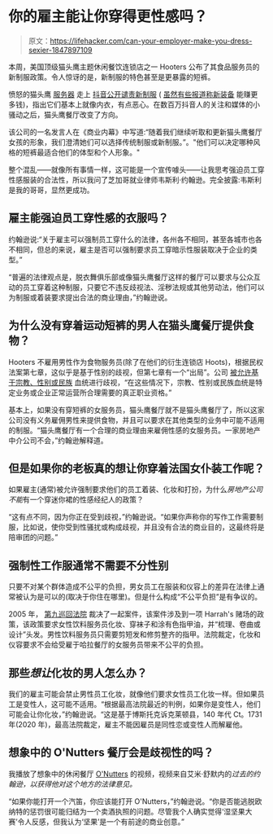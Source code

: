 # 你的雇主能让你穿得更性感吗？

> 原文：<https://lifehacker.com/can-your-employer-make-you-dress-sexier-1847897109>

本周，美国顶级猫头鹰主题休闲餐饮连锁店之一 Hooters 公布了其食品服务员的新制服政策。令人惊讶的是，新制服的特色甚至是更暴露的短裤。



愤怒的猫头鹰 [服务器](https://www.tiktok.com/@sick.abt.it/video/7018428182353284358?_d=secCgYIASAHKAESPgo8jaLSoUNHqwQuYH/Xhr7NcdaeYQ8kl6o+IJrzVzkE9Yrs/SP6rjOuCjOZ5MK3xUXqRhbDIl6/q77v5simGgA=&amp;checksum=487573acc85760a254e825776d898e9b0f40a441b210c01e23c01f8795d6eacc&amp;language=en&amp;preview_pb=0&amp;sec_user_id=MS4wLjABAAAAprfwLfUHv5DmasPiA5_5ohWL5A5f7ZL1ZB9DdktbfMwo1kYyw9-Anso6gexpbpYV&amp;share_app_id=1233&amp;share_item_id=7017990142585588998&amp;share_link_id=1BBD03A1-3B55-45F7-BB16-A2CB9750E90F&amp;source=h5_m&amp;timestamp=1634344228&amp;tt_from=copy&amp;u_code=db43hde2adbjgl&amp;user_id=6797500778161423365&amp;utm_campaign=client_share&amp;utm_medium=ios&amp;utm_source=copy&amp;_r=1&is_copy_url=1&is_from_webapp=v1) 走上 [抖音公开谴责新制服](https://www.tiktok.com/@ggnguyen/video/7016712553254374661?referer_url=https://www.nbcnews.com/&referer_video_id=7016712553254374661&refer=embed&is_copy_url=1&is_from_webapp=v1) ( [虽然有些报道称新装备](https://www.tiktok.com/@jazzzzzzzzzz.y/video/7019007874068155653?is_from_webapp=v1&q=hooters%20new%20shorts&t=1634393444964) 能赚更多钱)，指出它们基本上就像内衣，有点恶心。在数百万抖音人的关注和媒体的小骚动之后，猫头鹰餐厅改变了方向。

该公司的一名发言人在《商业内幕》中写道:“随着我们继续听取和更新猫头鹰餐厅女孩的形象，我们澄清她们可以选择传统制服或新制服。”。"他们可以决定哪种风格的短裤最适合他们的体型和个人形象。"

整个混乱——就像所有事情一样，这可能是一个宣传噱头——让我思考强迫员工穿性感服装的合法性，所以我问了芝加哥就业律师韦斯利·约翰逊。完全披露:韦斯利是我的哥哥，显然更成功。

## 雇主能强迫员工穿性感的衣服吗？

约翰逊说:“关于雇主可以强制员工穿什么的法律，各州各不相同，甚至各城市也各不相同，但总的来说，雇主是否可以强制要求员工穿暗示性服装取决于企业的类型。”

“普遍的法律观点是，脱衣舞俱乐部或像猫头鹰餐厅这样的餐厅可以要求与公众互动的员工穿着这种制服，只要它不违反歧视法、淫秽法规或其他劳动法，他们可以为制服或着装要求提出合法的商业理由，”约翰逊说。

## 为什么没有穿着运动短裤的男人在猫头鹰餐厅提供食物？

Hooters 不雇用男性作为食物服务员(除了在他们的衍生连锁店 Hoots)，根据民权法案第七章，这似乎是基于性别的歧视，但第七章有一个“出局”。公司 [被允许基于宗教、性别或民族](https://www.eeoc.gov/laws/guidance/cm-625-bona-fide-occupational-qualifications#:~:text=That%20exception,%20called%20the%20bona,an%20employer's%20business%20or%20enterprise.) 血统进行歧视，“在这些情况下，宗教、性别或民族血统是特定业务或企业正常运营所合理需要的真正职业资格。”

基本上，如果没有穿短裤的女服务员，猫头鹰餐厅就不是猫头鹰餐厅了，所以这家公司没有义务雇佣男性来提供食物，并且可以要求在其他类型的业务中可能不适用的制服。“猫头鹰餐厅有一个合理的商业理由来雇佣性感的女服务员。一家房地产中介公司不会，”约翰逊解释道。

## 但是如果你的老板真的想让你穿着法国女仆装工作呢？

如果雇主(通常)被允许强制要求他们的员工着装、化妆和打扮，为什么*房地产公司不能*有一个穿迷你裙的性感经纪人的政策？

“这有点不同，因为你正在受到歧视，”约翰逊说。“如果你声称你的写作工作需要制服，比如说，使你受到性骚扰或构成歧视，并且没有合法的商业目的，这最终将是陪审团的问题。”

## **强制性工作服通常不需要不分性别**

只要不对某个群体造成不公平的负担，男女员工在服装和仪容上的差异在法律上通常被认为是可以的(取决于你住在哪里)。但是什么构成“不公平负担”是有争议的。

2005 年， [第九巡回法院](https://caselaw.findlaw.com/us-9th-circuit/1438457.html) 裁决了一起案件，该案件涉及到一项 Harrah's 赌场的政策，该政策要求女性饮料服务员化妆、穿袜子和涂有色指甲油，并“梳理、卷曲或设计”头发。男性饮料服务员只需要剪短发和修剪整齐的指甲。法院裁定，化妆和仪容要求不会给受雇于哈拉餐厅的女服务员带来不公平的负担。

## **那些*想让*化妆的男人怎么办？**

我们的雇主可能会禁止男性员工化妆，就像他们要求女性员工化妆一样。但如果员工是变性人，这可能不适用。“根据最高法院最近的判例，如果你是变性人，他们可能会让你化妆，”约翰逊说。“这是基于博斯托克诉克莱顿县，140 年代 Ct。1731 年(2020 年)，最高法院裁定，雇主不能因雇员是同性恋或变性人而解雇他。

## 想象中的 O'Nutters 餐厅会是歧视性的吗？

我播放了想象中的休闲餐厅 [O'Nutters](https://www.youtube.com/watch?v=zYBA1GQf5WQ) 的视频，视频来自艾米·舒默内的*过去的约翰逊，以获得他对这个地方的法律意见。*

“如果你能打开一个汽笛，你应该能打开 O'Nutters，”约翰逊说。“你是否能逃脱欧纳特的惩罚很可能归结为一个卖酒执照的问题。尽管我个人确实觉得‘湿坚果大赛’令人反感，但我认为‘坚果’是一个有前途的商业创意。”
